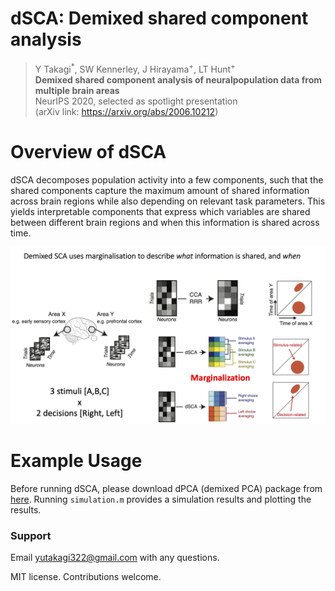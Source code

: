 # dSCA: Demixed shared component analysis

> Y Takagi<sup>*</sup>, SW Kennerley, J Hirayama<sup>+</sup>, LT Hunt<sup>+</sup><br>
> **Demixed shared component analysis of neuralpopulation data from multiple brain areas**<br>
> NeurIPS 2020, selected as spotlight presentation<br>
> (arXiv link: https://arxiv.org/abs/2006.10212)


# Overview of dSCA
dSCA decomposes population activity into a few components, such that the shared components capture the maximum amount of shared information across brain regions while also depending on relevant task parameters. This yields interpretable components that express which variables are shared between different brain regions and when this information is shared across time. 


![Overview](/fig/image.png)


# Example Usage
Before running dSCA, please download dPCA (demixed PCA) package from [here](https://github.com/machenslab/dPCA).
Running `simulation.m` provides a simulation results and plotting the results.

### Support
Email yutakagi322@gmail.com with any questions.

MIT license. Contributions welcome.